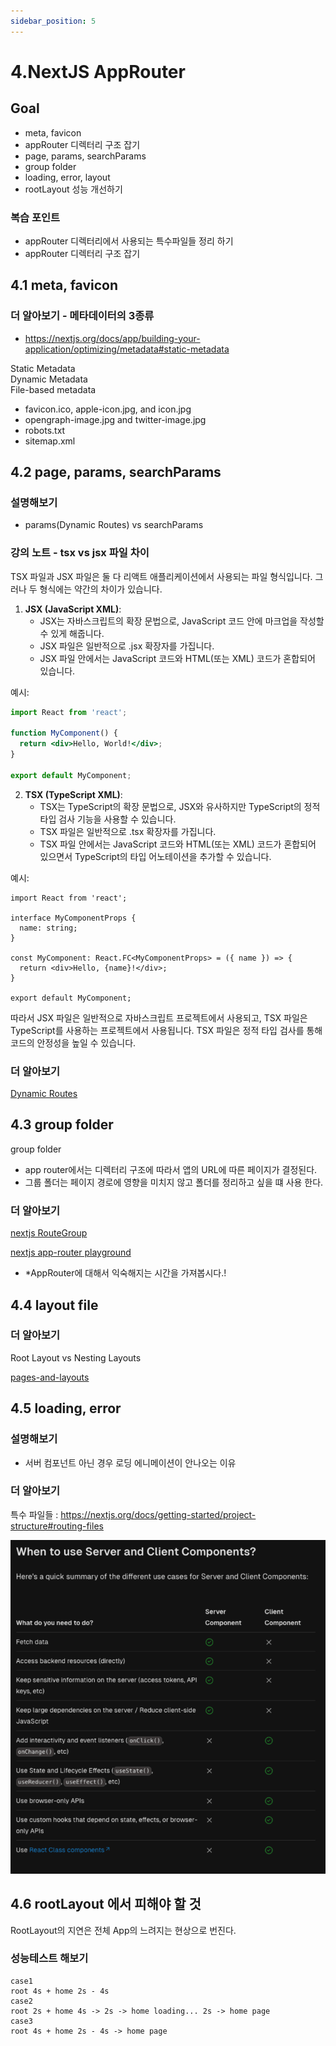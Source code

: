 ```yaml
---
sidebar_position: 5
---
```


# 4.NextJS AppRouter

## Goal

- meta, favicon
- appRouter 디렉터리 구조 잡기 
- page, params, searchParams
- group folder
- loading, error, layout
- rootLayout 성능 개선하기  

### 복습 포인트

- appRouter 디렉터리에서 사용되는 특수파일들 정리 하기
- appRouter 디렉터리 구조 잡기   


## 4.1 meta, favicon

### 더 알아보기 - 메타데이터의 3종류

- https://nextjs.org/docs/app/building-your-application/optimizing/metadata#static-metadata  

Static Metadata  
Dynamic Metadata  
File-based metadata  
- favicon.ico, apple-icon.jpg, and icon.jpg  
- opengraph-image.jpg and twitter-image.jpg  
- robots.txt  
- sitemap.xml  


## 4.2 page, params, searchParams

### 설명해보기 

- params(Dynamic Routes) vs searchParams    


### 강의 노트 - tsx vs jsx 파일 차이

TSX 파일과 JSX 파일은 둘 다 리액트 애플리케이션에서 사용되는 파일 형식입니다. 그러나 두 형식에는 약간의 차이가 있습니다.

1. **JSX (JavaScript XML)**:
   - JSX는 자바스크립트의 확장 문법으로, JavaScript 코드 안에 마크업을 작성할 수 있게 해줍니다.
   - JSX 파일은 일반적으로 .jsx 확장자를 가집니다.
   - JSX 파일 안에서는 JavaScript 코드와 HTML(또는 XML) 코드가 혼합되어 있습니다.

예시:
```jsx
import React from 'react';

function MyComponent() {
  return <div>Hello, World!</div>;
}

export default MyComponent;
```

2. **TSX (TypeScript XML)**:
   - TSX는 TypeScript의 확장 문법으로, JSX와 유사하지만 TypeScript의 정적 타입 검사 기능을 사용할 수 있습니다.
   - TSX 파일은 일반적으로 .tsx 확장자를 가집니다.
   - TSX 파일 안에서는 JavaScript 코드와 HTML(또는 XML) 코드가 혼합되어 있으면서 TypeScript의 타입 어노테이션을 추가할 수 있습니다.

예시:
```tsx
import React from 'react';

interface MyComponentProps {
  name: string;
}

const MyComponent: React.FC<MyComponentProps> = ({ name }) => {
  return <div>Hello, {name}!</div>;
}

export default MyComponent;
```

따라서 JSX 파일은 일반적으로 자바스크립트 프로젝트에서 사용되고, TSX 파일은 TypeScript를 사용하는 프로젝트에서 사용됩니다. TSX 파일은 정적 타입 검사를 통해 코드의 안정성을 높일 수 있습니다.


### 더 알아보기  

[Dynamic Routes](https://nextjs.org/docs/app/building-your-application/routing/dynamic-routes)

## 4.3 group folder

group folder   
- app router에서는 디렉터리 구조에 따라서 앱의 URL에 따른 페이지가 결정된다.  
- 그룹 폴더는 페이지 경로에 영향을 미치지 않고 폴더를 정리하고 싶을 떄 사용 한다.  

### 더 알아보기 

[nextjs RouteGroup](https://nextjs.org/docs/app/building-your-application/routing/route-groups)

[nextjs app-router playground](https://app-router.vercel.app)  
- *AppRouter에 대해서 익숙해지는 시간을 가져봅시다.!  

## 4.4 layout file

### 더 알아보기

Root Layout vs Nesting Layouts

[pages-and-layouts](https://nextjs.org/docs/app/building-your-application/routing/pages-and-layouts#layouts)

## 4.5 loading, error

### 설명해보기  

- 서버 컴포넌트 아닌 경우 로딩 에니메이션이 안나오는 이유  


### 더 알아보기

특수 파일들 : https://nextjs.org/docs/getting-started/project-structure#routing-files 

![Alt text](image-9.png)


## 4.6 rootLayout 에서 피해야 할 것

RootLayout의 지연은 전체 App의 느려지는 현상으로 번진다.  


### 성능테스트 해보기  
```
case1  
root 4s + home 2s - 4s   
case2  
root 2s + home 4s -> 2s -> home loading... 2s -> home page
case3
root 4s + home 2s - 4s -> home page
```

